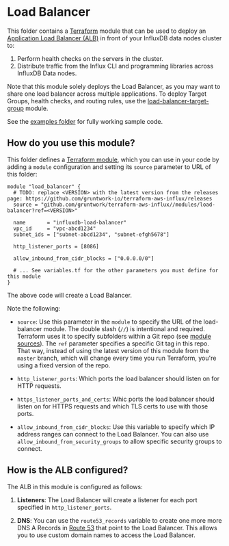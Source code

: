 # Load Balancer

This folder contains a [Terraform](https://www.terraform.io/) module that can be used to deploy an [Application Load 
Balancer (ALB)](https://docs.aws.amazon.com/elasticloadbalancing/latest/application/introduction.html) in front of 
your InfluxDB data nodes cluster to:

1. Perform health checks on the servers in the cluster.
1. Distribute traffic from the Influx CLI and programming libraries across InfluxDB Data nodes.

Note that this module solely deploys the Load Balancer, as you may want to share one load balancer across multiple
applications. To deploy Target Groups, health checks, and routing rules, use the 
[load-balancer-target-group](https://github.com/gruntwork-io/terraform-aws-influx/tree/master/modules/load-balancer-target-group)
module.

See the [examples folder](https://github.com/gruntwork-io/terraform-aws-influx/tree/master/examples) for fully 
working sample code.

## How do you use this module?

This folder defines a [Terraform module](https://www.terraform.io/docs/modules/usage.html), which you can use in your
code by adding a `module` configuration and setting its `source` parameter to URL of this folder:

```hcl
module "load_balancer" {
  # TODO: replace <VERSION> with the latest version from the releases page: https://github.com/gruntwork-io/terraform-aws-influx/releases
  source = "github.com/gruntwork/terraform-aws-influx//modules/load-balancer?ref=<VERSION>"
  
  name       = "influxdb-load-balancer"
  vpc_id     = "vpc-abcd1234"
  subnet_ids = ["subnet-abcd1234", "subnet-efgh5678"]

  http_listener_ports = [8086]
  
  allow_inbound_from_cidr_blocks = ["0.0.0.0/0"]

  # ... See variables.tf for the other parameters you must define for this module
}
```

The above code will create a Load Balancer.

Note the following:

* `source`: Use this parameter in the `module` to specify the URL of the load-balancer module. The double slash (`//`) 
  is intentional and required. Terraform uses it to specify subfolders within a Git repo (see [module 
  sources](https://www.terraform.io/docs/modules/sources.html)). The `ref` parameter specifies a specific Git tag in 
  this repo. That way, instead of using the latest version of this module from the `master` branch, which 
  will change every time you run Terraform, you're using a fixed version of the repo.

* `http_listener_ports`: Which ports the load balancer should listen on for HTTP requests.

* `https_listener_ports_and_certs`: Whic ports the load balancer should listen on for HTTPS requests and which TLS
  certs to use with those ports.

* `allow_inbound_from_cidr_blocks`: Use this variable to specify which IP address ranges can connect to the Load
  Balancer. You can also use `allow_inbound_from_security_groups` to allow specific security groups to connect.

## How is the ALB configured?

The ALB in this module is configured as follows:

1. **Listeners**: The Load Balancer will create a listener for each port specified in `http_listener_ports`.
   
1. **DNS**: You can use the `route53_records` variable to create one more more DNS A Records in [Route 
   53](https://aws.amazon.com/route53/) that point to the Load Balancer. This allows you to use custom domain names to access the Load Balancer.
